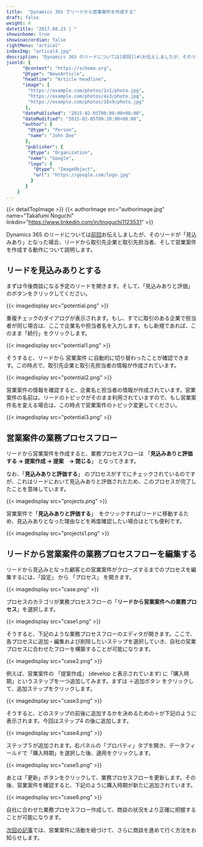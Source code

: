 ```yaml
---
title:  "Dynamics 365 でリードから営業案件を作成する"
draft: false
weight: 4
datetitle: "2017.08.23 | "
showinhome: true
showinaccordian: false
rightMenu: "artical"
indexImg: "artical4.jpg"
description: "Dynamics 365 のリードについては[前回](#)お伝えしましたが、そのリードが「見込みあり」となった場合、リードから取引先企業と取引先担当者、そして営業案件を作成する動作について説明します。"
jsonld: {
      "@context": "https://schema.org",
      "@type": "NewsArticle",
      "headline": "Article headline",
      "image": [
        "https://example.com/photos/1x1/photo.jpg",
        "https://example.com/photos/4x3/photo.jpg",
        "https://example.com/photos/16x9/photo.jpg"
       ],
      "datePublished": "2015-02-05T08:00:00+08:00",
      "dateModified": "2015-02-05T09:20:00+08:00",
      "author": {
        "@type": "Person",
        "name": "John Doe"
       },
       "publisher": {
        "@type": "Organization",
        "name": "Google",
        "logo": {
          "@type": "ImageObject",
          "url": "https://google.com/logo.jpg"
         }
       }
    }
---
```

{{< detailTopImage >}}
{{< authorImage src="authorimage.jpg" name="Takafumi Noguchi" linkdin="https://www.linkedin.com/in/tnoguchi1123531" >}}
<!-- Intro  -->
Dynamics 365 のリードについては[前回](#)お伝えしましたが、そのリードが「見込みあり」となった場合、リードから取引先企業と取引先担当者、そして営業案件を作成する動作について説明します。

## リードを見込みありとする
まずは今後商談になる予定のリードを開きます。そして、「見込みありと評価」のボタンをクリックしてください。
<!-- Image= potential.png -->
{{< imagedisplay src="potential.png" >}}

重複チェックのダイアログが表示されます。もし、すでに取引のある企業で担当者が同じ場合は、ここで企業名や担当者名を入力します。もし新規であれば、このまま「続行」をクリックします。
<!-- Image= potential1.png -->
{{< imagedisplay src="potential1.png" >}}

そうすると、リードから 営業案件 に自動的に切り替わったことが確認できます。この時点で、取引先企業と取引先担当者の情報が作成されています。
<!-- Image= potential2.png -->
{{< imagedisplay src="potential2.png" >}}

営業案件の情報を確認すると、企業名と担当者の情報が作成されています。営業案件の名前は、リードのトピックがそのまま利用されていますので、もし営業案件名を変える場合は、この時点で営業案件のトピック変更してください。
<!-- Image= potential3.png -->
{{< imagedisplay src="potential3.png" >}}

## 営業案件の業務プロセスフロー
リードから営業案件を作成すると、業務プロセスフローは 「**見込みありと評価する → 提案作成 → 提案　→ 閉じる**」 となってきます。

なお、「**見込みありと評価する**」 のプロセスがすでにチェックされているのですが、これはリードにおいて見込みありと評価されたため、このプロセスが完了したことを意味しています。
<!-- Image= projects.png -->
{{< imagedisplay src="projects.png" >}}

営業案件で「**見込みありと評価する**」　をクリックすればリードに移動するため、見込みありとなった理由などを再度確認したい場合はとても便利です。
<!-- Image= projects1.png -->
{{< imagedisplay src="projects1.png" >}}

## リードから営業案件の業務プロセスフローを編集する
リードから見込みとなった顧客との営業案件がクローズするまでのプロセスを編集するには、「設定」 から 「プロセス」 を開きます。
<!-- Image= case.png -->
{{< imagedisplay src="case.png" >}}

プロセスのカテゴリが業務プロセスフローの「**リードから営業案件への業務プロセス**」を選択します。
<!-- Image= case1.png -->
{{< imagedisplay src="case1.png" >}}

そうすると、下記のような業務プロセスフローのエディタが開きます。ここで、各プロセスに追加・編集および削除したいステップを選択していき、自社の営業プロセスに合わせたフローを構築することが可能になります。
<!-- Image= case2.png -->
{{< imagedisplay src="case2.png" >}}

例えば、営業案件の 「提案作成」 (develop と表示されています) に「購入時期」というステップを一つ追加してみます。まずは ＋追加ボタン をクリックして、追加ステップをクリックします。
<!-- Image= case3.png -->
{{< imagedisplay src="case3.png" >}}

そうすると、どのステップの前後に追加するかを決めるための＋が下記のように表示されます。今回はステップ4 の後に追加します。
<!-- Image= case4.png -->
{{< imagedisplay src="case4.png" >}}

ステップ５が追加されます。右パネルの「プロパティ」タブを開き、データフィールドで「購入時期」を選択した後、適用をクリックします。
<!-- Image= case5.png -->
{{< imagedisplay src="case5.png" >}}

あとは「更新」ボタンをクリックして、業務プロセスフローを更新します。その後、営業案件を確認すると、下記のように購入時期が新たに追加されています。
<!-- Image= case6.png -->
{{< imagedisplay src="case6.png" >}}

自社に合わせた業務プロセスフロー作成して、商談の状況をより正確に把握することが可能になります。

[次回の記事](https://www.andaze.com/ja/dynamics365/supporting-sales-with-dynamics-365/p1036/)では、営業案件に活動を紐づけて、さらに商談を進めて行く方法をお知らせします。